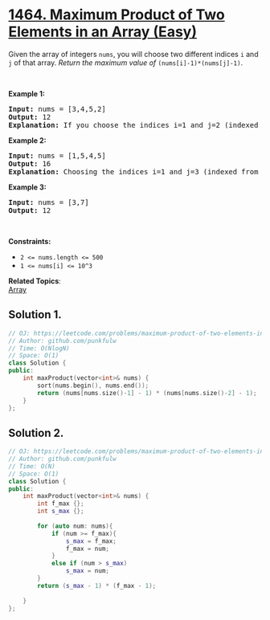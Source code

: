 # [1464. Maximum Product of Two Elements in an Array (Easy)](https://leetcode.com/problems/maximum-product-of-two-elements-in-an-array/)

Given the array of integers <code>nums</code>, you will choose two different indices <code>i</code> and <code>j</code> of that array. <em>Return the maximum value of</em> <code>(nums[i]-1)*(nums[j]-1)</code>.
<p>&nbsp;</p>
<p><strong>Example 1:</strong></p>

<pre><strong>Input:</strong> nums = [3,4,5,2]
<strong>Output:</strong> 12 
<strong>Explanation:</strong> If you choose the indices i=1 and j=2 (indexed from 0), you will get the maximum value, that is, (nums[1]-1)*(nums[2]-1) = (4-1)*(5-1) = 3*4 = 12. 
</pre>

<p><strong>Example 2:</strong></p>

<pre><strong>Input:</strong> nums = [1,5,4,5]
<strong>Output:</strong> 16
<strong>Explanation:</strong> Choosing the indices i=1 and j=3 (indexed from 0), you will get the maximum value of (5-1)*(5-1) = 16.
</pre>

<p><strong>Example 3:</strong></p>

<pre><strong>Input:</strong> nums = [3,7]
<strong>Output:</strong> 12
</pre>

<p>&nbsp;</p>
<p><strong>Constraints:</strong></p>

<ul>
	<li><code>2 &lt;= nums.length &lt;= 500</code></li>
	<li><code>1 &lt;= nums[i] &lt;= 10^3</code></li>
</ul>

**Related Topics**:  
[Array](https://leetcode.com/tag/array/)

## Solution 1. 

```cpp
// OJ: https://leetcode.com/problems/maximum-product-of-two-elements-in-an-array/
// Author: github.com/punkfulw
// Time: O(NlogN)
// Space: O(1)
class Solution {
public:
    int maxProduct(vector<int>& nums) {
        sort(nums.begin(), nums.end());
        return (nums[nums.size()-1] - 1) * (nums[nums.size()-2] - 1); 
    }
};
```

## Solution 2. 


```cpp
// OJ: https://leetcode.com/problems/maximum-product-of-two-elements-in-an-array/
// Author: github.com/punkfulw
// Time: O(N)
// Space: O(1)
class Solution {
public:
    int maxProduct(vector<int>& nums) {
        int f_max {};
        int s_max {};
        
        for (auto num: nums){
            if (num >= f_max){
                s_max = f_max;
                f_max = num;
            }
            else if (num > s_max)
                s_max = num;
        }
        return (s_max - 1) * (f_max - 1);
        
    }
};
```
